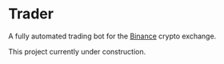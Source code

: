 # Trader

A fully automated trading bot for the [Binance](https://www.binance.com/) crypto exchange.

This project currently under construction.
